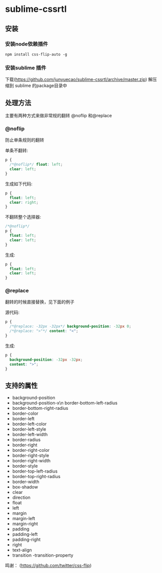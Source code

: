 sublime-cssrtl
==============
## 安装

### 安装node依赖插件
```
npm install css-flip-auto -g
```

### 安装sublime 插件
下载(https://github.com/junyuecao/sublime-cssrtl/archive/master.zip)
解压缩到 sublime 的package目录中
 


## 处理方法

主要有两种方式来做非常规的翻转 @noflip 和@replace

### @noflip

防止单条规则的翻转

单条不翻转:

```css
p {
  /*@noflip*/ float: left;
  clear: left;
}
```

生成如下代码:

```css
p {
  float: left;
  clear: right;
}
```



不翻转整个选择器:

```css
/*@noflip*/
p {
  float: left;
  clear: left;
}
```

生成:

```css
p {
  float: left;
  clear: left;
}
```

### @replace

翻转的时候直接替换，见下面的例子

源代码:

```css
p {
  /*@replace: -32px -32px*/ background-position: -32px 0;
  /*@replace: ">"*/ content: "<";
}
```

生成:

```css
p {
  background-position: -32px -32px;
  content: ">";
}
```

## 支持的属性
  - background-position 
  - background-position-x\n border-bottom-left-radius
  - border-bottom-right-radius
  - border-color
  - border-left
  - border-left-color
  - border-left-style
  - border-left-width
  - border-radius
  - border-right
  - border-right-color
  - border-right-style
  - border-right-width
  - border-style
  - border-top-left-radius
  - border-top-right-radius
  - border-width
  - box-shadow
  - clear
  - direction
  - float
  - left
  - margin
  - margin-left
  - margin-right
  - padding
  - padding-left
  - padding-right
  - right
  - text-align 
  - transition 
  -transition-property


鸣谢： (https://github.com/twitter/css-flip)
